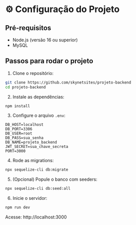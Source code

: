 # ⚙️ Configuração do Projeto

## Pré-requisitos
- Node.js (versão 16 ou superior)
- MySQL

## Passos para rodar o projeto

1. Clone o repositório:
```bash
git clone https://github.com/skynetsites/projeto-backend
cd projeto-backend
```

2. Instale as dependências:
```bash
npm install
```

3. Configure o arquivo `.env`:
```
DB_HOST=localhost
DB_PORT=3306
DB_USER=root
DB_PASS=sua_senha
DB_NAME=projeto_backend
JWT_SECRET=sua_chave_secreta
PORT=3000
```

4. Rode as migrations:
```bash
npx sequelize-cli db:migrate
```

5. (Opcional) Popule o banco com seeders:
```bash
npx sequelize-cli db:seed:all
```

6. Inicie o servidor:
```bash
npm run dev
```

Acesse: http://localhost:3000